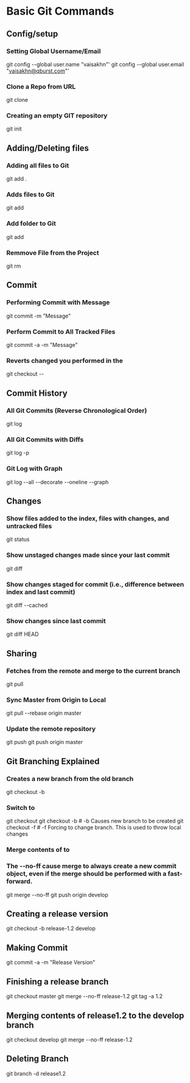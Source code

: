 # Basic Git Commands

## Config/setup
### Setting Global Username/Email
git config --global user.name "vaisakhn"'
git config --global user.email "vaisakhn@qburst.com"'

### Clone a Repo from URL
git clone <url>

### Creating an empty GIT repository
git init

## Adding/Deleting files

### Adding all files to Git
git add .

### Adds files to Git
git add <file1> <file2>

### Add folder to Git
git add <foldername>

### Remmove File from the Project
git rm <file1> <file2>

## Commit

### Performing Commit with Message
git commit <file> -m "Message"

### Perform Commit to All Tracked Files
git commit -a -m "Message"

### Reverts changed you performed in the <filename>
git checkout -- <filename>

## Commit History

### All Git Commits (Reverse Chronological Order)
git log

### All Git Commits with Diffs
git log -p

### Git Log with Graph
git log --all --decorate --oneline --graph

## Changes

### Show files added to the index, files with changes, and untracked files
git status

### Show unstaged changes made since your last commit
git diff

### Show changes staged for commit (i.e., difference between index and last commit)
git diff --cached

### Show changes since last commit
git diff HEAD

## Sharing

### Fetches from the remote and merge to the current branch
git pull

### Sync Master from Origin to Local 
git pull --rebase origin master

### Update the remote repository
git push <remote-name> <branch-name>
git push origin master

## Git Branching Explained 

### Creates a new branch from the old branch
git checkout -b <newbranch> <oldbranch>

### Switch to <dbranch>
git checkout <branch>
git checkout -b      # -b Causes new branch to be created
git checkout -f      # -f Forcing to change branch. This is used to throw local changes

### Merge contents of <newbranch> to <oldbranch>
### The --no-ff cause merge to always create a new commit object, even if the merge should be performed with a fast-forward.

git merge --no-ff <newbranch>
git push origin develop

## Creating a release version

git checkout -b release-1.2 develop

## Making Commit

git commit -a -m "Release Version"

## Finishing a release branch

git checkout master
git merge --no-ff release-1.2
git tag -a 1.2

## Merging contents of release1.2 to the develop branch

git checkout develop
git merge --no-ff release-1.2

## Deleting Branch

git branch -d release1.2

